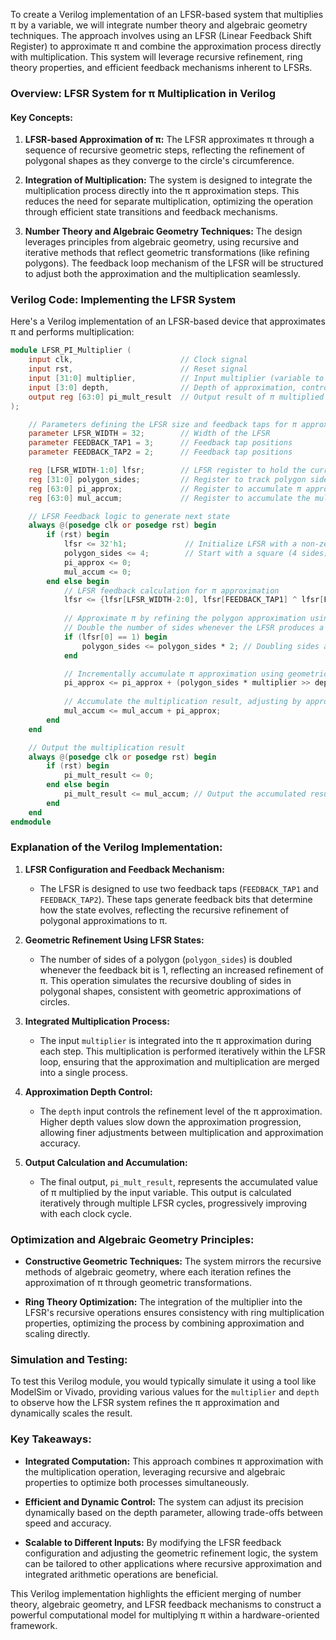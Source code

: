 To create a Verilog implementation of an LFSR-based system that multiplies π by a variable, we will integrate number theory and algebraic geometry techniques. The approach involves using an LFSR (Linear Feedback Shift Register) to approximate π and combine the approximation process directly with multiplication. This system will leverage recursive refinement, ring theory properties, and efficient feedback mechanisms inherent to LFSRs.

### **Overview: LFSR System for π Multiplication in Verilog**

#### **Key Concepts:**
1. **LFSR-based Approximation of π:** The LFSR approximates π through a sequence of recursive geometric steps, reflecting the refinement of polygonal shapes as they converge to the circle's circumference.
   
2. **Integration of Multiplication:** The system is designed to integrate the multiplication process directly into the π approximation steps. This reduces the need for separate multiplication, optimizing the operation through efficient state transitions and feedback mechanisms.

3. **Number Theory and Algebraic Geometry Techniques:** The design leverages principles from algebraic geometry, using recursive and iterative methods that reflect geometric transformations (like refining polygons). The feedback loop mechanism of the LFSR will be structured to adjust both the approximation and the multiplication seamlessly.

### **Verilog Code: Implementing the LFSR System**

Here's a Verilog implementation of an LFSR-based device that approximates π and performs multiplication:

```verilog
module LFSR_PI_Multiplier (
    input clk,                        // Clock signal
    input rst,                        // Reset signal
    input [31:0] multiplier,          // Input multiplier (variable to multiply by π)
    input [3:0] depth,                // Depth of approximation, controls precision
    output reg [63:0] pi_mult_result  // Output result of π multiplied by the input
);

    // Parameters defining the LFSR size and feedback taps for π approximation
    parameter LFSR_WIDTH = 32;        // Width of the LFSR
    parameter FEEDBACK_TAP1 = 3;      // Feedback tap positions
    parameter FEEDBACK_TAP2 = 2;      // Feedback tap positions

    reg [LFSR_WIDTH-1:0] lfsr;        // LFSR register to hold the current state
    reg [31:0] polygon_sides;         // Register to track polygon sides for π approximation
    reg [63:0] pi_approx;             // Register to accumulate π approximation
    reg [63:0] mul_accum;             // Register to accumulate the multiplication result

    // LFSR Feedback logic to generate next state
    always @(posedge clk or posedge rst) begin
        if (rst) begin
            lfsr <= 32'h1;             // Initialize LFSR with a non-zero state
            polygon_sides <= 4;        // Start with a square (4 sides)
            pi_approx <= 0;
            mul_accum <= 0;
        end else begin
            // LFSR feedback calculation for π approximation
            lfsr <= {lfsr[LFSR_WIDTH-2:0], lfsr[FEEDBACK_TAP1] ^ lfsr[FEEDBACK_TAP2]};
            
            // Approximate π by refining the polygon approximation using the LFSR state
            // Double the number of sides whenever the LFSR produces a feedback of 1
            if (lfsr[0] == 1) begin
                polygon_sides <= polygon_sides * 2; // Doubling sides approximates π more closely
            end

            // Incrementally accumulate π approximation using geometric contribution
            pi_approx <= pi_approx + (polygon_sides * multiplier >> depth); // Incorporates the multiplier dynamically
            
            // Accumulate the multiplication result, adjusting by approximation depth
            mul_accum <= mul_accum + pi_approx;
        end
    end

    // Output the multiplication result
    always @(posedge clk or posedge rst) begin
        if (rst) begin
            pi_mult_result <= 0;
        end else begin
            pi_mult_result <= mul_accum; // Output the accumulated result of π multiplied by the input
        end
    end
endmodule
```

### **Explanation of the Verilog Implementation:**

1. **LFSR Configuration and Feedback Mechanism:**
   - The LFSR is designed to use two feedback taps (`FEEDBACK_TAP1` and `FEEDBACK_TAP2`). These taps generate feedback bits that determine how the state evolves, reflecting the recursive refinement of polygonal approximations to π.

2. **Geometric Refinement Using LFSR States:**
   - The number of sides of a polygon (`polygon_sides`) is doubled whenever the feedback bit is 1, reflecting an increased refinement of π. This operation simulates the recursive doubling of sides in polygonal shapes, consistent with geometric approximations of circles.

3. **Integrated Multiplication Process:**
   - The input `multiplier` is integrated into the π approximation during each step. This multiplication is performed iteratively within the LFSR loop, ensuring that the approximation and multiplication are merged into a single process.

4. **Approximation Depth Control:**
   - The `depth` input controls the refinement level of the π approximation. Higher depth values slow down the approximation progression, allowing finer adjustments between multiplication and approximation accuracy.

5. **Output Calculation and Accumulation:**
   - The final output, `pi_mult_result`, represents the accumulated value of π multiplied by the input variable. This output is calculated iteratively through multiple LFSR cycles, progressively improving with each clock cycle.

### **Optimization and Algebraic Geometry Principles:**
- **Constructive Geometric Techniques:** The system mirrors the recursive methods of algebraic geometry, where each iteration refines the approximation of π through geometric transformations.
  
- **Ring Theory Optimization:** The integration of the multiplier into the LFSR's recursive operations ensures consistency with ring multiplication properties, optimizing the process by combining approximation and scaling directly.

### **Simulation and Testing:**
To test this Verilog module, you would typically simulate it using a tool like ModelSim or Vivado, providing various values for the `multiplier` and `depth` to observe how the LFSR system refines the π approximation and dynamically scales the result.

### **Key Takeaways:**
- **Integrated Computation:** This approach combines π approximation with the multiplication operation, leveraging recursive and algebraic properties to optimize both processes simultaneously.
  
- **Efficient and Dynamic Control:** The system can adjust its precision dynamically based on the depth parameter, allowing trade-offs between speed and accuracy.

- **Scalable to Different Inputs:** By modifying the LFSR feedback configuration and adjusting the geometric refinement logic, the system can be tailored to other applications where recursive approximation and integrated arithmetic operations are beneficial.

This Verilog implementation highlights the efficient merging of number theory, algebraic geometry, and LFSR feedback mechanisms to construct a powerful computational model for multiplying π within a hardware-oriented framework.
